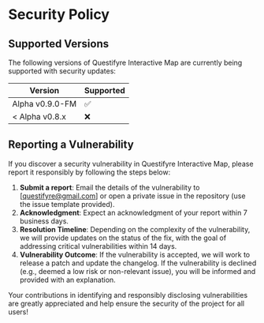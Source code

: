 # Security Policy

## Supported Versions

The following versions of Questifyre Interactive Map are currently being supported with security updates:

| Version        | Supported          |
| -------------- | ------------------ |
| Alpha v0.9.0-FM | :white_check_mark: |
| < Alpha v0.8.x  | :x:                |

## Reporting a Vulnerability

If you discover a security vulnerability in Questifyre Interactive Map, please report it responsibly by following the steps below:

1. **Submit a report**: Email the details of the vulnerability to [questifyre@gmail.com] or open a private issue in the repository (use the issue template provided).
2. **Acknowledgment**: Expect an acknowledgment of your report within 7 business days.
3. **Resolution Timeline**: Depending on the complexity of the vulnerability, we will provide updates on the status of the fix, with the goal of addressing critical vulnerabilities within 14 days.
4. **Vulnerability Outcome**: If the vulnerability is accepted, we will work to release a patch and update the changelog. If the vulnerability is declined (e.g., deemed a low risk or non-relevant issue), you will be informed and provided with an explanation.

Your contributions in identifying and responsibly disclosing vulnerabilities are greatly appreciated and help ensure the security of the project for all users!
